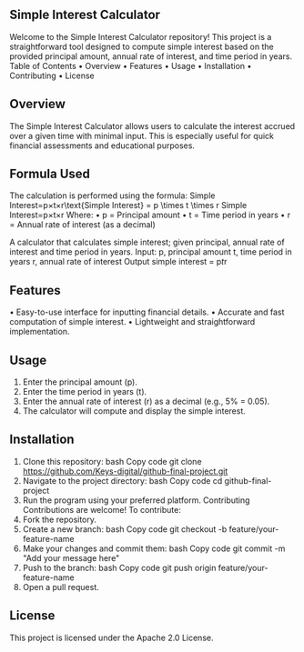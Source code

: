 ## Simple Interest Calculator
Welcome to the Simple Interest Calculator repository! This project is a straightforward tool designed to compute simple interest based on the provided principal amount, annual rate of interest, and time period in years.
Table of Contents
•	Overview
•	Features
•	Usage
•	Installation
•	Contributing
•	License
## Overview
The Simple Interest Calculator allows users to calculate the interest accrued over a given time with minimal input. This is especially useful for quick financial assessments and educational purposes.
## Formula Used
The calculation is performed using the formula:
Simple Interest=p×t×r\text{Simple Interest} = p \times t \times r Simple Interest=p×t×r
Where:
•	p = Principal amount
•	t = Time period in years
•	r = Annual rate of interest (as a decimal)

A calculator that calculates simple interest; given principal, annual rate of interest and time period in years.
Input:
   p, principal amount
   t, time period in years
   r, annual rate of interest
Output
   simple interest = p*t*r


## Features
•	Easy-to-use interface for inputting financial details.
•	Accurate and fast computation of simple interest.
•	Lightweight and straightforward implementation.
## Usage
1.	Enter the principal amount (p).
2.	Enter the time period in years (t).
3.	Enter the annual rate of interest (r) as a decimal (e.g., 5% = 0.05).
4.	The calculator will compute and display the simple interest.
## Installation
1.	Clone this repository:
bash
Copy code
git clone https://github.com/Keys-digital/github-final-project.git  
2.	Navigate to the project directory:
bash
Copy code
cd github-final-project  
3.	Run the program using your preferred platform.
Contributing
Contributions are welcome! To contribute:
1.	Fork the repository.
2.	Create a new branch:
bash
Copy code
git checkout -b feature/your-feature-name  
3.	Make your changes and commit them:
bash
Copy code
git commit -m "Add your message here"  
4.	Push to the branch:
bash
Copy code
git push origin feature/your-feature-name  
5.	Open a pull request.
## License
This project is licensed under the Apache 2.0 License.
